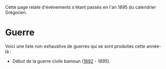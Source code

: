 <!-- TITLE: 1895 -->
<!-- SUBTITLE: Événements datant de 1895 (calendrier Grégorien) -->

Cette page relate d'événements s'étant passés en l'an 1895 du calendrier Grégorien.

# Guerre
Voici une liste non exhaustive de guerres qui se sont produites cette année-là :
* Début de la guerre civile bamoun ([1892](/histoire/date/calendrier-gregorien/par-annee/1892) - *1895*).